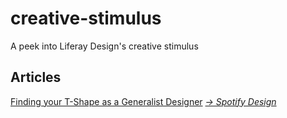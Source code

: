 # creative-stimulus
A peek into Liferay Design's creative stimulus

## Articles
[Finding your T-Shape as a Generalist Designer](https://spotify.design/article/finding-your-t-shape-as-a-generalist-designer)
_[→ Spotify Design](https://spotify.design/)_
